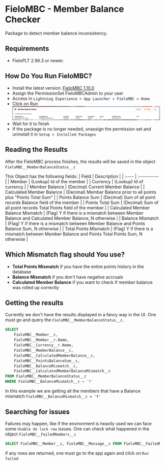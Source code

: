 # FieloMBC - Member Balance Checker

Package to detect member balance inconsistency.

## Requirements

- FieloPLT 2.96.3 or newer.

## How Do You Run FieloMBC?

- Install the latest version: [FieloMBC 1.10.0](https://login.salesforce.com/packaging/installPackage.apexp?p0=04tHY0000000VjvYAE)
- Assign the PermissionSet FieloMBCAdmin to your user
- Access in `Lightning Experience > App Launcher > FieloMBC > Home`
- Click on Run
![Alt text](image-1.png)
- Wait for it to finish
- If the package is no longer needed, unassign the permission set and uninstall it in `Setup > Installed Packages`

## Reading the Results

After the FieloMBC process finishes, the results will be saved in the object `FieloMBC__MemberBalanceStatus__c`

This Object has the following fields:
| Field | Description |
| :---- | :---------- |
| Member | (Lookup) Id of the member |
| Currency | (Lookup) Id of currency |
| Member Balance | (Decimal) Current Member Balance |
| Calculated Member Balance | (Decimal) Member Balance prior to all points plus "Points Total Sum" |
| Points Balance Sum | (Decimal) Sum of all point records Balance field of the member |
| Points Total Sum | (Decimal) Sum of all point records Total Points field of the member |
| Calculated Member Balance Mismatch | (Flag) Y if there is a mismatch between Member Balance and Calculated Member Balance, N otherwise |
| Balance Mismatch | (Flag) Y if there is a mismatch between Member Balance and Points Balance Sum, N otherwise |
| Total Points Mismatch | (Flag) Y if there is a mismatch between Member Balance and Points Total Points Sum, N otherwise |

## Which Mismatch flag should You use?

- **Total Points Mismatch** if you have the entire points history in the database
- **Balance Mismatch** if you don't have negative accruals
- **Calculated Member Balance** if you want to check if member balance was rolled up correctly

## Getting the results
Currently we don't have the results displayed in a fancy way in the UI. One must go and query the `FieloMBC__MemberBalanceStatus__c`.
```SQL
SELECT
    FieloMBC__Member__c,
    FieloMBC__Member__r.Name,
    FieloMBC__Currency__r.Name,
    FieloMBC__MemberBalance__c,
    FieloMBC__CalculatedMemberBalance__c,
    FieloMBC__PointsBalanceSum__c,
    FieloMBC__BalanceMismatch__c,
    FieloMBC__CalculatedMemberBalanceMismatch__c
FROM FieloMBC__MemberBalanceStatus__c
WHERE FieloMBC__BalanceMismatch__c = 'Y'
```
In this example we are getting all the members that have a Balance mismatch `FieloMBC__BalanceMismatch__c = 'Y'`

## Searching for issues
Failures may happen, like if the environment is heavily used we can face some `Unable do lock row` issues. One can check what happened in the object `FieloMBC__FailedMembers__c`
```SQL
SELECT FieloMBC__Member__c, FieloMBC__Message__c FROM FieloMBC__FailedMembers__c
```
if any rows are returned, one must go to the app again and click on `Run failed`